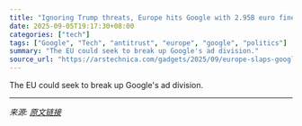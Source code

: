 ```yaml
---
title: "Ignoring Trump threats, Europe hits Google with 2.95B euro fine for adtech monopoly"
date: 2025-09-05T19:17:30+08:00
categories: ["tech"]
tags: ["Google", "Tech", "antitrust", "europe", "google", "politics"]
summary: "The EU could seek to break up Google's ad division."
source_url: "https://arstechnica.com/gadgets/2025/09/europe-slaps-google-with-2-95b-euro-fine-over-advertising-monopoly/"
---
```


The EU could seek to break up Google's ad division.

---

*来源: [原文链接](https://arstechnica.com/gadgets/2025/09/europe-slaps-google-with-2-95b-euro-fine-over-advertising-monopoly/)*
